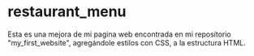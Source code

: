 # restaurant_menu
Esta es una mejora de mi pagina web encontrada en mi repositorio "my_first_website", agregándole estilos con CSS, a la estructura HTML.
